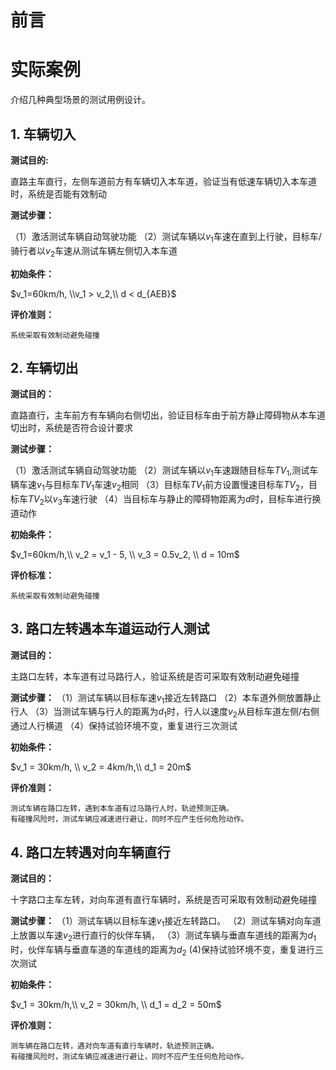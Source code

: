 # 前言

# 实际案例

介绍几种典型场景的测试用例设计。

## 1. 车辆切入

**测试目的:** 

直路主车直行，左侧车道前方有车辆切入本车道，验证当有低速车辆切入本车道时，系统是否能有效制动

**测试步骤：**

（1）激活测试车辆自动驾驶功能
（2）测试车辆以$v_1$车速在直到上行驶，目标车/骑行者以$v_2$车速从测试车辆左侧切入本车道

**初始条件：** 

$v_1=60km/h, \\v_1 > v_2,\\ d < d_{AEB}$

**评价准则：** 
```
系统采取有效制动避免碰撞
```
## 2. 车辆切出

**测试目的：** 

直路直行，主车前方有车辆向右侧切出，验证目标车由于前方静止障碍物从本车道切出时，系统是否符合设计要求


**测试步骤：**

（1）激活测试车辆自动驾驶功能
（2）测试车辆以$v_1$车速跟随目标车$TV_1$,测试车辆车速$v_1$与目标车$TV_1$车速$v_2$相同
（3）目标车$TV_1$前方设置慢速目标车$TV_2$，目标车$TV_2$以$v_3$车速行驶
（4）当目标车与静止的障碍物距离为$d$时，目标车进行换道动作

**初始条件：**

$v_1=60km/h,\\ v_2 = v_1 - 5, \\ v_3 = 0.5v_2, \\ d = 10m$

**评价标准：**

```
系统采取有效制动避免碰撞
```

## 3. 路口左转遇本车道运动行人测试

**测试目的：**

主路口左转，本车道有过马路行人，验证系统是否可采取有效制动避免碰撞

**测试步骤：**
（1）测试车辆以目标车速$v_1$接近左转路口
（2）本车道外侧放置静止行人
（3）当测试车辆与行人的距离为$d_1$时，行人以速度$v_2$从目标车道左侧/右侧通过人行横道
（4）保持试验环境不变，重复进行三次测试

**初始条件：**

$v_1 = 30km/h, \\ v_2 = 4km/h,\\ d_1 = 20m$

**评价准则：**

```
测试车辆在路口左转，遇到本车道有过马路行人时，轨迹预测正确。
有碰撞风险时，测试车辆应减速进行避让，同时不应产生任何危险动作。
```

## 4. 路口左转遇对向车辆直行

**测试目的：**

十字路口主车左转，对向车道有直行车辆时，系统是否可采取有效制动避免碰撞

**测试步骤：**
（1）测试车辆以目标车速$v_1$接近左转路口。
（2）测试车辆对向车道上放置以车速$v_2$进行直行的伙伴车辆，
（3）测试车辆与垂直车道线的距离为$d_1$时，伙伴车辆与垂直车道的车道线的距离为$d_2$
(4)保持试验环境不变，重复进行三次测试

**初始条件：**

$v_1 = 30km/h,\\ v_2 = 30km/h, \\ d_1 = d_2 = 50m$

**评价准则：**

```
测车辆在路口左转，遇对向车道有直行车辆时，轨迹预测正确。
有碰撞风险时，测试车辆应减速进行避让，同时不应产生任何危险动作。
```

